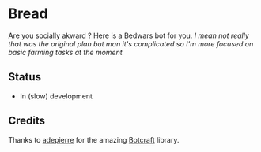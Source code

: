 # Bread
 Are you socially akward ? Here is a Bedwars bot for you. *I mean not really that was the original plan but man it's complicated so I'm more focused on basic farming tasks at the moment*
 
 Status
 ------
 - In (slow) development
 
  Credits
 ------
Thanks to [adepierre](https://github.com/adepierre) for the amazing [Botcraft](https://github.com/adepierre/Botcraft) library.
